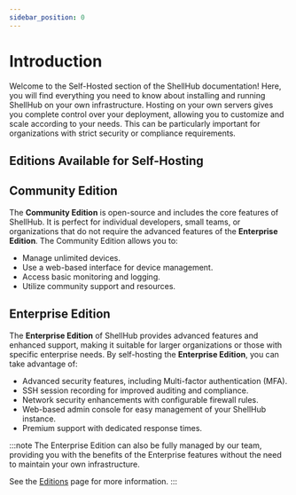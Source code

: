 ```yaml
---
sidebar_position: 0
---
```

# Introduction

Welcome to the Self-Hosted section of the ShellHub documentation! Here, you will
find everything you need to know about installing and running ShellHub on your
own infrastructure. Hosting on your own servers gives you complete control over
your deployment, allowing you to customize and scale according to your needs.
This can be particularly important for organizations with strict security or
compliance requirements.

## Editions Available for Self-Hosting

## Community Edition

The **Community Edition** is open-source and includes the core features of ShellHub.
It is perfect for individual developers, small teams, or organizations that do
not require the advanced features of the **Enterprise Edition**.
The Community Edition allows you to:

- Manage unlimited devices.
- Use a web-based interface for device management.
- Access basic monitoring and logging.
- Utilize community support and resources.

## Enterprise Edition

The **Enterprise Edition** of ShellHub provides advanced features and enhanced support, making it suitable for larger organizations or those with specific enterprise needs. By self-hosting the **Enterprise Edition**, you can take advantage of:

- Advanced security features, including Multi-factor authentication (MFA).
- SSH session recording for improved auditing and compliance.
- Network security enhancements with configurable firewall rules.
- Web-based admin console for easy management of your ShellHub instance.
- Premium support with dedicated response times.

:::note
The Enterprise Edition can also be fully managed by our team, providing you with the
benefits of the Enterprise features without the need to maintain your own infrastructure.

See the [Editions](/overview/editions) page for more information.
:::

